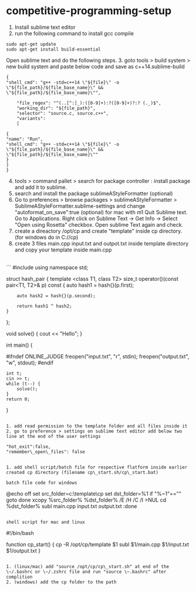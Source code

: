 # **competitive-programming-setup**

1. Install sublime text editor
2. run the following command to install gcc compile

```
sudo apt-get update
sudo apt-get install build-essential
```
Open sublime text and do the following steps.
3. goto tools > build system > new build system and paste below code and save as c++14.sublime-build

``` sublime_build
{
"shell_cmd": "g++ -std=c++14 \"${file}\" -o \"${file_path}/${file_base_name}\" && \"${file_path}/${file_base_name}\"",

    "file_regex": "^(..[^:]_):([0-9]+):?([0-9]+)?:? (._)$",
    "working_dir": "${file_path}",
    "selector": "source.c, source.c++",
    "variants":
    [

{
"name": "Run",
"shell_cmd": "g++ -std=c++14 \"${file}\" -o \"${file_path}/${file_base_name}\" && \"${file_path}/${file_base_name}\""
}
]
}
```

4. tools > command pallet > search for package controller : install package and add it to sublime.
5. search and install the package sublimeAStyleFormatter (optional)
6. Go to preferences > browse packages > sublimeAStyleFormatter > SublimeAStyleFormatter.sublime-settings and change "autoformat\_on\_save":true (optional)
    for mac with m1 
    Quit Sublime text.
    Go to Applications.
    Right click on Sublime Text -> Get Info -> Select "Open using Rosetta" checkbox.
    Open sublime Text again and check.
7. create a direactory /opt/cp and create "template" inside cp directory. (for windows do in C://cp)
8. create 3 files main.cpp input.txt and outpot.txt inside template directory and copy your template inside main.cpp

<br>
```
#include <bits/stdc++.h>
using namespace std;


struct hash_pair {
	template <class T1, class T2>
	size_t operator()(const pair\<T1, T2>& p) const
	{
		auto hash1 = hash{}(p.first);

		auto hash2 = hash{}(p.second);

		return hash1 ^ hash2;
	}
};


void   solve() {
	cout << "Hello";
}

int main() {

#ifndef
	ONLINE_JUDGE freopen("input.txt", "r", stdin);
	freopen("output.txt", "w", stdout);
#endif

	int t;
	cin >> t;
	while (t--) {
		solve();
	}
	return 0;

}
```

1. add read permission to the template folder and all files inside it
2. go to preference > settings on sublime text editor add below two line at the end of the user settings

```
    "hot_exit":false,
    "remember\_open\_files": false
```

1. add shell script/batch file for respective flatform inside earlier created cp directory (filename cp\_start.sh/cp\_start.bat)

batch file code for windows

```
@echo off
set src\_folder=c:\template\cp
set dst\_folder=%1
if "%\~1"=="" goto done
xcopy %src\_folder% %dst\_folder% /E /H /C /I >NUL
cd %dst\_folder%
subl main.cpp input.txt output.txt
:done
```

shell script for mac and linux

```
#!/bin/bash

function cp_start() {
cp -R /opt/cp/template $1
subl $1/main.cpp $1/input.txt $1/output.txt
}
```

1. (linux/mac) add "source /opt/cp/cp\_start.sh" at end of the \~/.bashrc or \~/.zshrc file and run "source \~.bashrc" after complition
2. (windows) add the cp folder to the path
